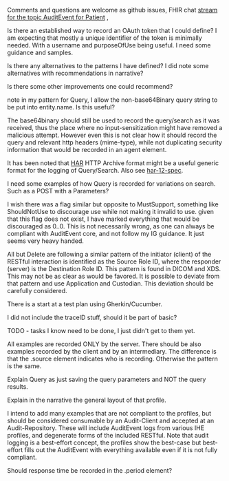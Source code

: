 Comments and questions are welcome as github issues, FHIR chat [stream for the topic AuditEvent for Patient](https://chat.fhir.org/#narrow/stream/179247-Security-and.20Privacy/topic/AuditEvent.20for.20Patient) , 
	
Is there an established way to record an OAuth token that I could define? I am expecting that mostly a unique identifier of the token is minimally needed. With a username and purposeOfUse being useful. I need some guidance and samples.

Is there any alternatives to the patterns I have defined? I did note some alternatives with recommendations in narrative?

Is there some other improvements one could recommend?

note in my pattern for Query, I allow the non-base64Binary query string to be put into entity.name. Is this useful?

The base64binary should still be used to record the query/search as it was received, thus the place where no input-sensitization might have removed a malicious attempt. However even this is not clear how it should record the query and relevant http headers (mime-type), while not duplicating security information that would be recorded in an agent element.

It has been noted that [HAR](https://en.wikipedia.org/wiki/HAR_(file_format)) HTTP Archive format might be a useful generic format for the logging of Query/Search. Also see [har-12-spec](http://www.softwareishard.com/blog/har-12-spec/#request).

I need some examples of how Query is recorded for variations on search. Such as a POST with a Parameters?

I wish there was a flag similar but opposite to MustSupport, something like ShouldNotUse to discourage use while not making it invalid to use. given that this flag does not exist, I have marked everything that would be discouraged as 0..0. This is not necessarily wrong, as one can always be compliant with AuditEvent core, and not follow my IG guidance. It just seems very heavy handed.

All but Delete are following a similar pattern of the initiator (client) of the RESTful interaction is identified as the Source Role ID, where the responder (server) is the Destination Role ID. This pattern is found in DICOM and XDS. This may not be as clear as would be favored. It is possible to deviate from that pattern and use Application and Custodian. This deviation should be carefully considered.

There is a start at a test plan using Gherkin/Cucumber.

I did not include the traceID stuff, should it be part of basic?
	
	
TODO - tasks I know need to be done, I just didn't get to them yet.
	   
All examples are recorded ONLY by the server. There should be also examples recorded by the client and by an intermediary. The difference is that the .source element indicates who is recording. Otherwise the pattern is the same.

Explain Query as just saving the query parameters and NOT the query results.

Explain in the narrative the general layout of that profile.

I intend to add many examples that are not compliant to the profiles, but should be considered consumable by an Audit-Client and accepted at an Audit-Repository. These will include AuditEvent logs from various IHE profiles, and degenerate forms of the included RESTful. Note that audit logging is a best-effort concept, the profiles show the best-case but best-effort fills out the AuditEvent with everything available even if it is not fully compliant.

Should response time be recorded in the .period element?
     
